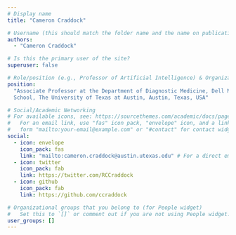 ```yaml
---
# Display name
title: "Cameron Craddock"

# Username (this should match the folder name and the name on publications)
authors:
  - "Cameron Craddock"

# Is this the primary user of the site?
superuser: false

# Role/position (e.g., Professor of Artificial Intelligence) & Organizations/Affiliations
position:
  "Associate Professor at the Department of Diagnostic Medicine, Dell Medical
  School, The University of Texas at Austin, Austin, Texas, USA"

# Social/Academic Networking
# For available icons, see: https://sourcethemes.com/academic/docs/page-builder/#icons
#   For an email link, use "fas" icon pack, "envelope" icon, and a link in the
#   form "mailto:your-email@example.com" or "#contact" for contact widget.
social:
  - icon: envelope
    icon_pack: fas
    link: "mailto:cameron.craddock@austin.utexas.edu" # For a direct email link, use "mailto:test@example.org".
  - icon: twitter
    icon_pack: fab
    link: https://twitter.com/RCCraddock
  - icon: github
    icon_pack: fab
    link: https://github.com/ccraddock

# Organizational groups that you belong to (for People widget)
#   Set this to `[]` or comment out if you are not using People widget.
user_groups: []
---
```

